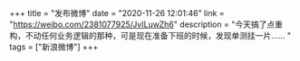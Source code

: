 +++
title = "发布微博"
date = "2020-11-26 12:01:46"
link = "https://weibo.com/2381077925/JvILuwZh6"
description = "今天搞了点重构，不动任何业务逻辑的那种，可是现在准备下班的时候，发现单测挂一片…… "
tags = ["新浪微博"]
+++
